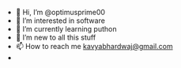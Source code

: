- 👋 Hi, I’m @optimusprime00
- 👀 I’m interested in software
- 🌱 I’m currently learning puthon 
- 💞️ I’m new to all this stuff
- 📫 How to reach me kavyabhardwaj@gmail.com
- 
  

<!---
optimusprime00/optimusprime00 is a ✨ special ✨ repository because its `README.md` (this file) appears on your GitHub profile.
You can click the Preview link to take a look at your changes.
--->
